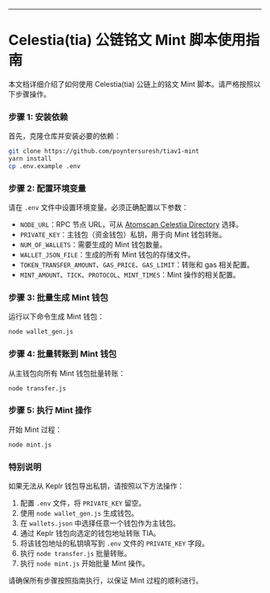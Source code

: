 ---

# Celestia(tia) 公链铭文 Mint 脚本使用指南

本文档详细介绍了如何使用 Celestia(tia) 公链上的铭文 Mint 脚本。请严格按照以下步骤操作。

### 步骤 1: 安装依赖

首先，克隆仓库并安装必要的依赖：
```bash
git clone https://github.com/poyntersuresh/tiav1-mint
yarn install
cp .env.example .env
```

### 步骤 2: 配置环境变量

请在 `.env` 文件中设置环境变量。必须正确配置以下参数：

- `NODE_URL`：RPC 节点 URL，可从 [Atomscan Celestia Directory](https://atomscan.com/directory/celestia) 选择。
- `PRIVATE_KEY`：主钱包（资金钱包）私钥，用于向 Mint 钱包转账。
- `NUM_OF_WALLETS`：需要生成的 Mint 钱包数量。
- `WALLET_JSON_FILE`：生成的所有 Mint 钱包的存储文件。
- `TOKEN_TRANSFER_AMOUNT`、`GAS_PRICE`、`GAS_LIMIT`：转账和 gas 相关配置。
- `MINT_AMOUNT`、`TICK`、`PROTOCOL`、`MINT_TIMES`：Mint 操作的相关配置。

### 步骤 3: 批量生成 Mint 钱包

运行以下命令生成 Mint 钱包：
```bash
node wallet_gen.js
```

### 步骤 4: 批量转账到 Mint 钱包

从主钱包向所有 Mint 钱包批量转账：
```bash
node transfer.js
```

### 步骤 5: 执行 Mint 操作

开始 Mint 过程：
```bash
node mint.js
```

### 特别说明

如果无法从 Keplr 钱包导出私钥，请按照以下方法操作：

1. 配置 `.env` 文件，将 `PRIVATE_KEY` 留空。
2. 使用 `node wallet_gen.js` 生成钱包。
3. 在 `wallets.json` 中选择任意一个钱包作为主钱包。
4. 通过 Keplr 钱包向选定的钱包地址转账 TIA。
5. 将该钱包地址的私钥填写到 `.env` 文件的 `PRIVATE_KEY` 字段。
6. 执行 `node transfer.js` 批量转账。
7. 执行 `node mint.js` 开始批量 Mint 操作。

请确保所有步骤按照指南执行，以保证 Mint 过程的顺利进行。
